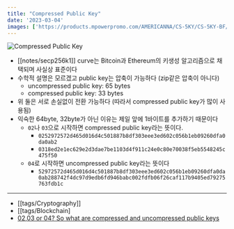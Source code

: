 ```yaml
---
title: "Compressed Public Key"
date: '2023-03-04'
images: ['https://products.mpowerpromo.com/AMERICANNA/CS-5KY/CS-5KY-BF/big/CS-5KY-BF.png']
---
```

![Compressed Public Key](https://products.mpowerpromo.com/AMERICANNA/CS-5KY/CS-5KY-BF/big/CS-5KY-BF.png)
- [[notes/secp256k1]] curve는 Bitcoin과 Ethereum의 키생성 알고리즘으로 채택되며 사실상 표준이다
- 수학적 설명은 모르겠고 public key는 압축이 가능하다 (zip같은 압축이 아니다)
	- uncompressed public key: 65 bytes
	- compressed public key: 33 bytes
- 위 둘은 서로 손실없이 전환 가능하다 (따라서 compressed public key가 많이 사용됨)
- 익숙한 64byte, 32byte가 아닌 이유는 제일 앞에 1바이트를 추가하기 때문이다
	- `02`나 `03`으로 시작하면 compressed public key라는 뜻이다.
		- `0252972572d465d016d4c501887b8df303eee3ed602c056b1eb09260dfa0da0ab2`
		- `0318ed2e1ec629e2d3dae7be1103d4f911c24e0c80e70038f5eb5548245c475f50`
	- `04`로 시작하면 uncompressed public key라는 뜻이다
		- `52972572d465d016d4c501887b8df303eee3ed602c056b1eb09260dfa0da0ab288742f4dc97d9edb6fd946babc002fdfb06f26caf117b9405ed79275763fdb1c`
---
- [[tags/Cryptography]]
- [[tags/Blockchain]
- [02,03 or 04? So what are compressed and uncompressed public keys](https://medium.com/asecuritysite-when-bob-met-alice/02-03-or-04-so-what-are-compressed-and-uncompressed-public-keys-6abcb57efeb6)